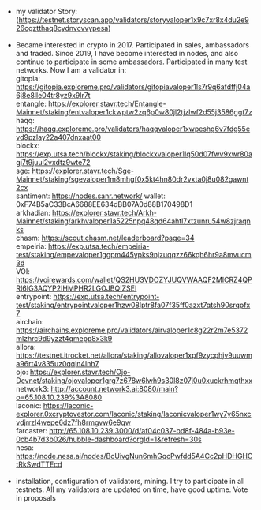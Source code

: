 - my validator Story:
 (https://testnet.storyscan.app/validators/storyvaloper1x9c7xr8x4du2e926cgztthaq8cydnvcvvypesa)<br><br>
- Became interested in crypto in 2017. Participated in sales, ambassadors and traded. Since 2019, I have become interested in nodes, and also continue to participate in some ambassadors. Participated in many test networks. Now I am a validator in:<br>
gitopia: https://gitopia.exploreme.pro/validators/gitopiavaloper1ls7r9q6afdffj04a6j8e8lle04tr8yz9x9lr7t<br>
entangle: https://explorer.stavr.tech/Entangle-Mainnet/staking/entvaloper1ckwptw2zq6p0w80jl2tjzlwf2d55j3586ggt7z<br>
haqq: https://haqq.exploreme.pro/validators/haqqvaloper1xwpeshg6v7fdg55evd9pzlay22a407dnxaat00<br>
blockx: https://exp.utsa.tech/blockx/staking/blockxvaloper1lq50d07fwv9xwr80agj7t9juul2vxdtz9wte72<br>
sge: https://explorer.stavr.tech/Sge-Mainnet/staking/sgevaloper1m8mhgf0x5kt4hn80dr2vxta0j8u082gawnt2cx<br>
santiment: https://nodes.sanr.network/  wallet: 0xF74B5aC33BcA6688EE634dBB07A0d88B170498D1<br>
arkhadian: https://explorer.stavr.tech/Arkh-Mainnet/staking/arkhvaloper1a5225npq48qd64ahtl7xtzunru54w8zjraqnks<br>
chasm: https://scout.chasm.net/leaderboard?page=34<br>
empeiria: https://exp.utsa.tech/empeiria-test/staking/empevaloper1ggpm445ypks9njzuqqzz66kqh6hr9a8mvucm3d<br>
VOI: https://voirewards.com/wallet/QS2HU3VDOZYJUQVWAAQF2MICRZ4QPRI6IG3AQYP2IHMPHR2LGOJBQIZSEI<br>
entrypoint: https://exp.utsa.tech/entrypoint-test/staking/entrypointvaloper1hzw08lptr8fa07f35ff0azxt7qtsh90srqpfx7<br>
airchain: https://airchains.exploreme.pro/validators/airvaloper1c8g22r2m7e5372mlzhrc9d9yzzt4qmepp8x3k9<br>
allora: https://testnet.itrocket.net/allora/staking/allovaloper1xpf9zycphjv9uuwma96rt4v835uz0qqln4lnh7<br>
ojo: https://explorer.stavr.tech/Ojo-Devnet/staking/ojovaloper1grg7z678w6lwh9s30l8z07j0u0xuckrhmqthxx<br>
network3: http://account.network3.ai:8080/main?o=65.108.10.239%3A8080<br>
laconic: https://laconic-explorer.0xcryptovestor.com/laconic/staking/laconicvaloper1wy7y65nxcvdjrrzl4wepe6dz7fh8rmgvw6e9qw<br>
farcaster: http://65.108.10.239:3000/d/af04c037-bd8f-484a-b93e-0cb4b7d3b026/hubble-dashboard?orgId=1&refresh=30s <br>
nesa: https://node.nesa.ai/nodes/BcUivgNun6mhGqcPwfdd5A4Cc2pHDHGHCtRkSwdTTEcd<br><br>
- installation, configuration of validators, mining. I try to participate in all testnets. All my validators are updated on time, have good uptime. Vote in proposals
